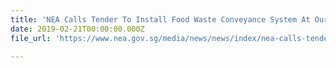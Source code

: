 ```yaml
---
title: 'NEA Calls Tender To Install Food Waste Conveyance System At Our Tampines Hub Hawker Centre'
date: 2019-02-21T00:00:00.000Z
file_url: 'https://www.nea.gov.sg/media/news/news/index/nea-calls-tender-to-install-food-waste-conveyance-system-at-our-tampines-hub-hawker-centre'

---
```


